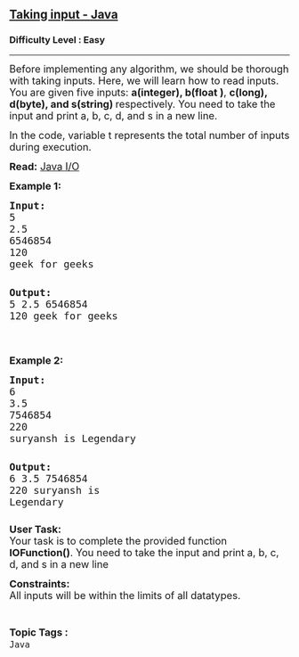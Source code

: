 <h2><a href="https://www.geeksforgeeks.org/problems/taking-input-java/1?page=1&category=Java&sortBy=submissions">Taking input - Java</a></h2><h3>Difficulty Level : Easy</h3><hr><div class="problems_problem_content__Xm_eO"><p><span style="font-size: 18px;">Before implementing any algorithm, we should be thorough with taking inputs. Here, we will learn how to read inputs.<br>You are given five&nbsp;inputs: <strong>a(integer), b(float )</strong>, <strong>c(long), d(byte), and s(string) </strong>respectively. You need to take the input and print a, b, c, d, and s in a new line.</span></p>
<p><span style="font-size: 18px;">In the code, variable t represents the total number of inputs during execution.</span></p>
<p><span style="font-size: 18px;"><strong>Read:</strong> <a href="https://www.geeksforgeeks.org/ways-to-read-input-from-console-in-java/">Java I/O</a></span></p>
<p><strong><span style="font-size: 18px;">Example 1:</span></strong></p>
<pre><span style="font-size: 18px;"><strong>Input:</strong>
5
2.5
6546854</span>
<span style="font-size: 18px;">120
geek for geeks</span>

<span style="font-size: 18px;"><strong>Output:</strong></span>
<span style="font-size: 18px;">5
2.5
6546854</span>
<span style="font-size: 18px;">120
geek for geeks</span></pre>
<p>&nbsp;</p>
<p><strong><span style="font-size: 18px;">Example 2:</span></strong></p>
<pre><span style="font-size: 18px;"><strong>Input:</strong>
6
3.5
7546854</span>
<span style="font-size: 18px;">220
suryansh is Legendary</span>

<span style="font-size: 18px;"><strong>Output:</strong></span>
<span style="font-size: 18px;">6 
3.5 
7546854</span> 
<span style="font-size: 18px;">220 
suryansh is Legendary</span></pre>
<p><span style="font-size: 18px;"><strong>User Task: </strong><br>Your task is to complete the provided function <strong>IOFunction()</strong>.&nbsp;</span><span style="font-size: 18px;">You need to take the input and print a, b, c, d, and s in a new line</span></p>
<p><span style="font-size: 18px;"><strong>Constraints:</strong><br>All inputs will be within the limits of all datatypes.</span></p></div><br><p><span style=font-size:18px><strong>Topic Tags : </strong><br><code>Java</code>&nbsp;